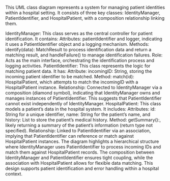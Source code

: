 This UML class diagram represents a system for managing patient identities within a hospital setting. It consists of three key classes: IdentityManager, PatientIdentifier, and HospitalPatient, with a composition relationship linking them.

IdentityManager: This class serves as the central controller for patient identification. It contains:
Attributes: patientIdentifier and logger, indicating it uses a PatientIdentifier object and a logging mechanism.
Methods: identify(data): MatchResult to process identification data and return a matching result, and handleFailure() to manage identification failures.
Role: Acts as the main interface, orchestrating the identification process and logging activities.
PatientIdentifier: This class represents the logic for matching patient data. It has:
Attribute: incomingID: String, storing the incoming patient identifier to be matched.
Method: match(id): HospitalPatient, which attempts to match the incomingID with a HospitalPatient instance.
Relationship: Connected to IdentityManager via a composition (diamond symbol), indicating that IdentityManager owns and manages instances of PatientIdentifier. This suggests that PatientIdentifier cannot exist independently of IdentityManager.
HospitalPatient: This class models a patient’s data in the hospital system. It includes:
Attributes: id: String for a unique identifier, name: String for the patient’s name, and history: List to store the patient’s medical history.
Method: getSummary():, likely returning a summary of the patient’s information (return type not specified).
Relationship: Linked to PatientIdentifier via an association, implying that PatientIdentifier can reference or match against HospitalPatient instances.
The diagram highlights a hierarchical structure where IdentityManager uses PatientIdentifier to process incoming IDs and match them against HospitalPatient records. The composition between IdentityManager and PatientIdentifier ensures tight coupling, while the association with HospitalPatient allows for flexible data matching. This design supports patient identification and error handling within a hospital context.